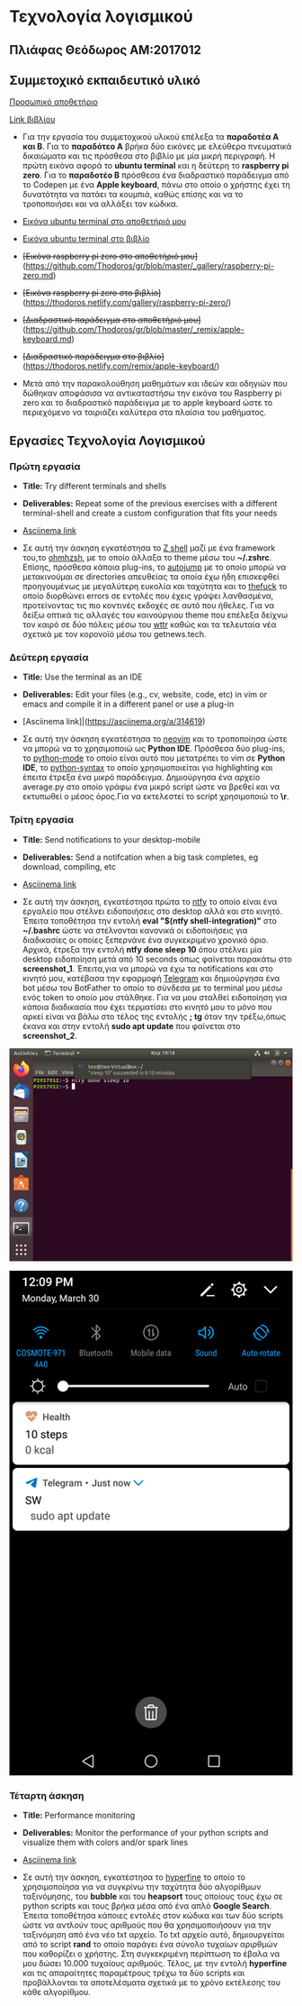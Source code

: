 # Τεχνολογία λογισμικού

## Πλιάφας Θεόδωρος ΑΜ:2017012

## Συμμετοχικό εκπαιδευτικό υλικό

[Προσωπικό αποθετήριο](https://github.com/Thodoros/gr)

[Link βιβλίου](https://thodoros.netlify.com)

* Για την εργασία του συμμετοχικού υλικού επέλεξα τα **παραδοτέα Α και Β**. Για το **παραδότεο Α** βρήκα δύο εικόνες με ελεύθερα πνευματικά δικαιώματα και τις πρόσθεσα στο βιβλίο με μία μικρή περιγραφή. Η πρώτη εικόνα αφορά το **ubuntu terminal** και η δεύτερη το **raspberry pi zero**. Για το **παραδοτέο Β** πρόσθεσα ένα διαδραστικό παράδειγμα από το Codepen με ένα **Apple keyboard**, πάνω στο οποίο ο χρήστης έχει τη δυνατότητα να πατάει τα κουμπιά, καθώς επίσης και να το τροποποιήσει και να αλλάξει τον κώδικα.

* [Εικόνα ubuntu terminal στο αποθετήριό μου](https://github.com/Thodoros/gr/blob/master/_gallery/ubuntu-terminal.md)

* [Εικόνα ubuntu terminal στο βιβλίο](https://thodoros.netlify.com/gallery/ubuntu-terminal/)

* ~~[Εικόνα raspberry pi zero στο αποθετήριό μου]~~(https://github.com/Thodoros/gr/blob/master/_gallery/raspberry-pi-zero.md)

* ~~[Εικόνα raspberry pi zero στο βιβλίο]~~ (https://thodoros.netlify.com/gallery/raspberry-pi-zero/)

* ~~[Διαδραστικό παράδειγμα στο αποθετήριό μου]~~ (https://github.com/Thodoros/gr/blob/master/_remix/apple-keyboard.md)

* ~~[Διαδραστικό παράδειγμα στο βιβλίο]~~ (https://thodoros.netlify.com/remix/apple-keyboard/)

* Μετά από την παρακολούθηση μαθημάτων και ιδεών και οδηγιών που δώθηκαν αποφάσισα να αντικαταστήσω την εικόνα του Raspberry pi zero και το διαδραστικό παράδειγμα με το apple keyboard ώστε το περιεχόμενο να ταιριάζει καλύτερα στα πλαίσια του μαθήματος.

## Εργασίες Τεχνολογία Λογισμικού

### Πρώτη εργασία

* **Title:** Try different terminals and shells

* **Deliverables:** Repeat some of the previous exercises with a different terminal-shell and create a custom configuration that fits your needs

* [Asciinema link](https://asciinema.org/a/314665)

* Σε αυτή την άσκηση εγκατέστησα το [Z shell](http://www.zsh.org) μαζί με ένα framework του,το [ohmhzsh](https://github.com/ohmyzsh/ohmyzsh), με το οποίο άλλαξα το theme μέσω του **~/.zshrc**. Επίσης, πρόσθεσα κάποια plug-ins, το [autojump](https://github.com/wting/autojump) με το οποίο μπορώ να μετακινούμαι σε directories απευθείας τα οποία έχω ήδη επισκεφθεί προηγουμένως με μεγαλύτερη ευκολία και ταχύτητα και το [thefuck](https://github.com/nvbn/thefuck) το οποίο διορθώνει errors σε εντολές που έχεις γράψει λανθασμένα, προτείνοντας τις πιο κοντινές εκδοχές σε αυτό που ήθελες. Για να δείξω οπτικά τις αλλαγές του καινούργιου theme που επέλεξα δείχνω τον καιρό σε δύο πόλεις μέσω του [wttr](https://github.com/chubin/wttr.in) καθώς και τα τελευταία νέα σχετικά με τον κορονοϊό μέσω του getnews.tech.

### Δεύτερη εργασία

* **Title:** Use the terminal as an IDE

* **Deliverables:** Edit your files (e.g., cv, website, code, etc) in vim or emacs and compile it in a different panel or use a plug-in

* [Asciinema link]|(https://asciinema.org/a/314619)

* Σε αυτή την άσκηση εγκατέστησα το [neovim](https://github.com/neovim/neovim) και το τροποποίησα ώστε να μπορώ να το χρησιμοποιώ ως **Python IDE**. Πρόσθεσα δύο plug-ins, το [python-mode](https://github.com/python-mode/python-mode) το οποίο είναι αυτό που μετατρέπει το vim σε **Python IDE**, το [python-syntax](https://github.com/vim-python/python-syntax) το οποίο χρησιμοποιείται για highlighting και έπειτα έτρεξα ένα μικρό παράδειγμα. Δημιούργησα ένα αρχείο average.py στο οποίο γράφω ένα μικρό script ώστε να βρεθεί και να εκτυπωθεί ο μέσος όρος.Για να εκτελεστεί το script χρησιμοποιώ το **\r**.

### Τρίτη εργασία

* **Title:** Send notifications to your desktop-mobile

* **Deliverables:** Send a notifcation when a big task completes, eg download, compiling, etc

* [Asciinema link](https://asciinema.org/a/314820)

* Σε αυτή την άσκηση, εγκατέστησα πρώτα το [ntfy](https://github.com/dschep/ntfy) το οποίο είναι ένα εργαλείο που στέλνει ειδοποιήσεις στο desktop αλλά και στο κινητό. Έπειτα τοποθέτησα την εντολή **eval "$(ntfy shell-integration)"** στο **~/.bashrc** ώστε να στέλνονται κανονικά οι ειδοποιήσεις για διαδικασίες οι οποίες ξεπερνάνε ένα συγκεκριμένο χρονικό όριο. Αρχικά, έτρεξα την εντολή **ntfy done sleep 10** όπου στέλνει μία desktop ειδοποίηση μετά από 10 seconds όπως φαίνεται παρακάτω στο **screenshot_1**. Έπειτα,για να μπορώ να έχω τα notifications και στο κινητό μου, κατέβασα την εφαρμοφή [Telegram](https://telegram.org) και δημιούργησα ένα bot μέσω του BotFather το οποίο το σύνδεσα με το terminal μου μέσω ενός token το οποίο μου στάλθηκε. Για να μου σταλθεί ειδοποίηση για κάποια διαδικασία που έχει τερματίσει στο κινητό μου το μόνο που αρκεί είναι να βάλω στο τέλος της εντολής **; tg** όταν την τρέξω,όπως έκανα και στην εντολή **sudo apt update** που φαίνεται στο **screenshot_2**.

![Screenshot_1](screenshots/screenshot_1.png)

![Screenshot_2](screenshots/screenshot_2.png)

### Τέταρτη άσκηση

* **Title:** Performance monitoring

* **Deliverables:** Monitor the performance of your python scripts and visualize them with colors and/or spark lines

* [Asciinema link](https://asciinema.org/a/312503)

* Σε αυτή την άσκηση, εγκατέστησα το [hyperfine](https://github.com/sharkdp/hyperfine) το οποίο το χρησιμοποίησα για να συγκρίνω την ταχύτητα δύο αλγορίθμων ταξινόμησης, του **bubble** και του **heapsort** τους οποίους τους έχω σε python scripts και τους βρήκα μέσα από ένα απλό **Google Search**. Έπειτα τοποθέτησα κάποιες εντολές στον κώδικα και των δύο scripts ώστε να αντλούν τους αριθμούς που θα χρησιμοποιήσουν για την ταξινόμηση από ένα νέο txt αρχείο. Το txt αρχείο αυτό, δημιουργείται από το script **rand** το οποίο παράγει ένα σύνολο τυχαίων αριρθμών που καθορίζει ο χρήστης. Στη συγκεκριμένη περίπτωση το έβαλα να μου δώσει 10.000 τυχαίους αριθμούς. Τέλος, με την εντολή **hyperfine** και τις απαραίτητες παραμέτρους τρέχω τα δύο scripts και προβάλλονται τα αποτελέσματα σχετικά με το χρόνο εκτέλεσης του κάθε αλγορίθμου.
